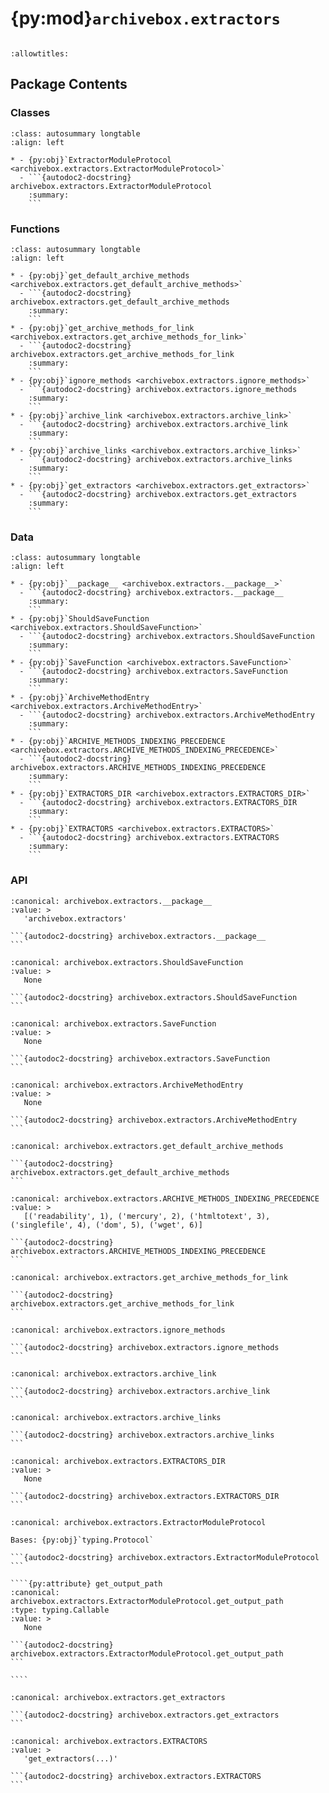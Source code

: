 # {py:mod}`archivebox.extractors`

```{py:module} archivebox.extractors
```

```{autodoc2-docstring} archivebox.extractors
:allowtitles:
```

## Package Contents

### Classes

````{list-table}
:class: autosummary longtable
:align: left

* - {py:obj}`ExtractorModuleProtocol <archivebox.extractors.ExtractorModuleProtocol>`
  - ```{autodoc2-docstring} archivebox.extractors.ExtractorModuleProtocol
    :summary:
    ```
````

### Functions

````{list-table}
:class: autosummary longtable
:align: left

* - {py:obj}`get_default_archive_methods <archivebox.extractors.get_default_archive_methods>`
  - ```{autodoc2-docstring} archivebox.extractors.get_default_archive_methods
    :summary:
    ```
* - {py:obj}`get_archive_methods_for_link <archivebox.extractors.get_archive_methods_for_link>`
  - ```{autodoc2-docstring} archivebox.extractors.get_archive_methods_for_link
    :summary:
    ```
* - {py:obj}`ignore_methods <archivebox.extractors.ignore_methods>`
  - ```{autodoc2-docstring} archivebox.extractors.ignore_methods
    :summary:
    ```
* - {py:obj}`archive_link <archivebox.extractors.archive_link>`
  - ```{autodoc2-docstring} archivebox.extractors.archive_link
    :summary:
    ```
* - {py:obj}`archive_links <archivebox.extractors.archive_links>`
  - ```{autodoc2-docstring} archivebox.extractors.archive_links
    :summary:
    ```
* - {py:obj}`get_extractors <archivebox.extractors.get_extractors>`
  - ```{autodoc2-docstring} archivebox.extractors.get_extractors
    :summary:
    ```
````

### Data

````{list-table}
:class: autosummary longtable
:align: left

* - {py:obj}`__package__ <archivebox.extractors.__package__>`
  - ```{autodoc2-docstring} archivebox.extractors.__package__
    :summary:
    ```
* - {py:obj}`ShouldSaveFunction <archivebox.extractors.ShouldSaveFunction>`
  - ```{autodoc2-docstring} archivebox.extractors.ShouldSaveFunction
    :summary:
    ```
* - {py:obj}`SaveFunction <archivebox.extractors.SaveFunction>`
  - ```{autodoc2-docstring} archivebox.extractors.SaveFunction
    :summary:
    ```
* - {py:obj}`ArchiveMethodEntry <archivebox.extractors.ArchiveMethodEntry>`
  - ```{autodoc2-docstring} archivebox.extractors.ArchiveMethodEntry
    :summary:
    ```
* - {py:obj}`ARCHIVE_METHODS_INDEXING_PRECEDENCE <archivebox.extractors.ARCHIVE_METHODS_INDEXING_PRECEDENCE>`
  - ```{autodoc2-docstring} archivebox.extractors.ARCHIVE_METHODS_INDEXING_PRECEDENCE
    :summary:
    ```
* - {py:obj}`EXTRACTORS_DIR <archivebox.extractors.EXTRACTORS_DIR>`
  - ```{autodoc2-docstring} archivebox.extractors.EXTRACTORS_DIR
    :summary:
    ```
* - {py:obj}`EXTRACTORS <archivebox.extractors.EXTRACTORS>`
  - ```{autodoc2-docstring} archivebox.extractors.EXTRACTORS
    :summary:
    ```
````

### API

````{py:data} __package__
:canonical: archivebox.extractors.__package__
:value: >
   'archivebox.extractors'

```{autodoc2-docstring} archivebox.extractors.__package__
```

````

````{py:data} ShouldSaveFunction
:canonical: archivebox.extractors.ShouldSaveFunction
:value: >
   None

```{autodoc2-docstring} archivebox.extractors.ShouldSaveFunction
```

````

````{py:data} SaveFunction
:canonical: archivebox.extractors.SaveFunction
:value: >
   None

```{autodoc2-docstring} archivebox.extractors.SaveFunction
```

````

````{py:data} ArchiveMethodEntry
:canonical: archivebox.extractors.ArchiveMethodEntry
:value: >
   None

```{autodoc2-docstring} archivebox.extractors.ArchiveMethodEntry
```

````

````{py:function} get_default_archive_methods() -> typing.List[archivebox.extractors.ArchiveMethodEntry]
:canonical: archivebox.extractors.get_default_archive_methods

```{autodoc2-docstring} archivebox.extractors.get_default_archive_methods
```
````

````{py:data} ARCHIVE_METHODS_INDEXING_PRECEDENCE
:canonical: archivebox.extractors.ARCHIVE_METHODS_INDEXING_PRECEDENCE
:value: >
   [('readability', 1), ('mercury', 2), ('htmltotext', 3), ('singlefile', 4), ('dom', 5), ('wget', 6)]

```{autodoc2-docstring} archivebox.extractors.ARCHIVE_METHODS_INDEXING_PRECEDENCE
```

````

````{py:function} get_archive_methods_for_link(link: archivebox.index.schema.Link) -> typing.Iterable[archivebox.extractors.ArchiveMethodEntry]
:canonical: archivebox.extractors.get_archive_methods_for_link

```{autodoc2-docstring} archivebox.extractors.get_archive_methods_for_link
```
````

````{py:function} ignore_methods(to_ignore: typing.List[str]) -> typing.Iterable[str]
:canonical: archivebox.extractors.ignore_methods

```{autodoc2-docstring} archivebox.extractors.ignore_methods
```
````

````{py:function} archive_link(link: archivebox.index.schema.Link, overwrite: bool = False, methods: typing.Optional[typing.Iterable[str]] = None, out_dir: typing.Optional[pathlib.Path] = None, created_by_id: int | None = None) -> archivebox.index.schema.Link
:canonical: archivebox.extractors.archive_link

```{autodoc2-docstring} archivebox.extractors.archive_link
```
````

````{py:function} archive_links(all_links: typing.Union[typing.Iterable[archivebox.index.schema.Link], django.db.models.QuerySet], overwrite: bool = False, methods: typing.Optional[typing.Iterable[str]] = None, out_dir: typing.Optional[pathlib.Path] = None, created_by_id: int | None = None) -> typing.List[archivebox.index.schema.Link]
:canonical: archivebox.extractors.archive_links

```{autodoc2-docstring} archivebox.extractors.archive_links
```
````

````{py:data} EXTRACTORS_DIR
:canonical: archivebox.extractors.EXTRACTORS_DIR
:value: >
   None

```{autodoc2-docstring} archivebox.extractors.EXTRACTORS_DIR
```

````

`````{py:class} ExtractorModuleProtocol
:canonical: archivebox.extractors.ExtractorModuleProtocol

Bases: {py:obj}`typing.Protocol`

```{autodoc2-docstring} archivebox.extractors.ExtractorModuleProtocol
```

````{py:attribute} get_output_path
:canonical: archivebox.extractors.ExtractorModuleProtocol.get_output_path
:type: typing.Callable
:value: >
   None

```{autodoc2-docstring} archivebox.extractors.ExtractorModuleProtocol.get_output_path
```

````

`````

````{py:function} get_extractors(dir: pathlib.Path = EXTRACTORS_DIR) -> typing.Dict[str, archivebox.extractors.ExtractorModuleProtocol]
:canonical: archivebox.extractors.get_extractors

```{autodoc2-docstring} archivebox.extractors.get_extractors
```
````

````{py:data} EXTRACTORS
:canonical: archivebox.extractors.EXTRACTORS
:value: >
   'get_extractors(...)'

```{autodoc2-docstring} archivebox.extractors.EXTRACTORS
```

````
